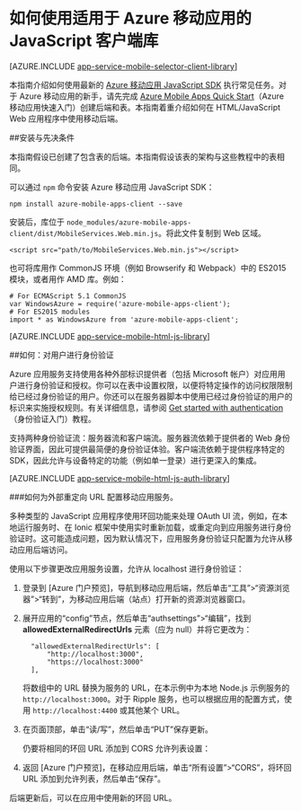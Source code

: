 <properties
	pageTitle="如何使用适用于 Azure 移动应用的 JavaScript SDK"
	description="如何为 Azure 移动应用使用 v"
	services="app-service\mobile"
	documentationCenter="javascript"
	authors="adrianhall"
	manager="erikre"
	editor=""/>

<tags
	ms.service="app-service-mobile"
	ms.date="06/29/2016"
	wacn.date="09/26/2016"/>

# 如何使用适用于 Azure 移动应用的 JavaScript 客户端库

[AZURE.INCLUDE [app-service-mobile-selector-client-library](../../includes/app-service-mobile-selector-client-library.md)]

本指南介绍如何使用最新的 [Azure 移动应用 JavaScript SDK] 执行常见任务。对于 Azure 移动应用的新手，请先完成 [Azure Mobile Apps Quick Start]（Azure 移动应用快速入门）创建后端和表。本指南着重介绍如何在 HTML/JavaScript Web 应用程序中使用移动后端。

##<a name="Setup"></a>安装与先决条件

本指南假设已创建了包含表的后端。本指南假设该表的架构与这些教程中的表相同。

可以通过 `npm` 命令安装 Azure 移动应用 JavaScript SDK：

```
npm install azure-mobile-apps-client --save
```

安装后，库位于 `node_modules/azure-mobile-apps-client/dist/MobileServices.Web.min.js`。将此文件复制到 Web 区域。

```
<script src="path/to/MobileServices.Web.min.js"></script>
```

也可将库用作 CommonJS 环境（例如 Browserify 和 Webpack）中的 ES2015 模块，或者用作 AMD 库。例如：

```
# For ECMAScript 5.1 CommonJS
var WindowsAzure = require('azure-mobile-apps-client');
# For ES2015 modules
import * as WindowsAzure from 'azure-mobile-apps-client';
```

[AZURE.INCLUDE [app-service-mobile-html-js-library](../../includes/app-service-mobile-html-js-library.md)]

##<a name="auth"></a>如何：对用户进行身份验证

Azure 应用服务支持使用各种外部标识提供者（包括 Microsoft 帐户）对应用用户进行身份验证和授权。你可以在表中设置权限，以便将特定操作的访问权限限制给已经过身份验证的用户。你还可以在服务器脚本中使用已经过身份验证的用户的标识来实施授权规则。有关详细信息，请参阅 [Get started with authentication]（身份验证入门）教程。

支持两种身份验证流：服务器流和客户端流。服务器流依赖于提供者的 Web 身份验证界面，因此可提供最简便的身份验证体验。客户端流依赖于提供程序特定的 SDK，因此允许与设备特定的功能（例如单一登录）进行更深入的集成。

[AZURE.INCLUDE [app-service-mobile-html-js-auth-library](../../includes/app-service-mobile-html-js-auth-library.md)]

###<a name="configure-external-redirect-urls"></a>如何为外部重定向 URL 配置移动应用服务。

多种类型的 JavaScript 应用程序使用环回功能来处理 OAuth UI 流，例如，在本地运行服务时、在 Ionic 框架中使用实时重新加载，或重定向到应用服务进行身份验证时。这可能造成问题，因为默认情况下，应用服务身份验证只配置为允许从移动应用后端访问。

使用以下步骤更改应用服务设置，允许从 localhost 进行身份验证：

1. 登录到 [Azure 门户预览]，导航到移动应用后端，然后单击“工具”>“资源浏览器”>“转到”，为移动应用后端（站点）打开新的资源浏览器窗口。

2. 展开应用的“config”节点，然后单击“authsettings”>“编辑”，找到 **allowedExternalRedirectUrls** 元素（应为 null）并将它更改为：

         "allowedExternalRedirectUrls": [
             "http://localhost:3000",
             "https://localhost:3000"
         ],

    将数组中的 URL 替换为服务的 URL，在本示例中为本地 Node.js 示例服务的 `http://localhost:3000`。对于 Ripple 服务，也可以根据应用的配置方式，使用 `http://localhost:4400` 或其他某个 URL。
    
3. 在页面顶部，单击“读/写”，然后单击“PUT”保存更新。

    仍要将相同的环回 URL 添加到 CORS 允许列表设置：

4. 返回 [Azure 门户预览]，在移动应用后端，单击“所有设置”>“CORS”，将环回 URL 添加到允许列表，然后单击“保存”。

后端更新后，可以在应用中使用新的环回 URL。

<!-- URLs. -->
[Azure Mobile Apps Quick Start]: /documentation/articles/app-service-mobile-cordova-get-started/
[Get started with authentication]: /documentation/articles/app-service-mobile-cordova-get-started-users/
[Add authentication to your app]: /documentation/articles/app-service-mobile-cordova-get-started-users/

[Azure 移动应用 JavaScript SDK]: https://www.npmjs.com/package/azure-mobile-apps-client
[Query object documentation]: https://msdn.microsoft.com/zh-cn/library/azure/jj613353.aspx

<!---HONumber=Mooncake_0919_2016-->
